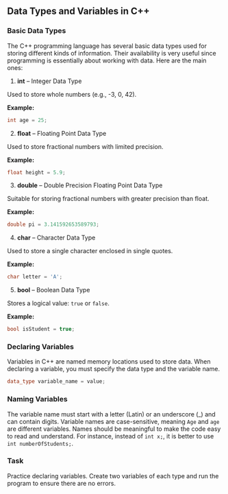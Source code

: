 ﻿## Data Types and Variables in C++
### Basic Data Types

The C++ programming language has several basic data types used for storing different kinds of information. Their availability is very useful since programming is essentially about working with data. Here are the main ones:

1. **int** – Integer Data Type

Used to store whole numbers (e.g., -3, 0, 42).

**Example:**
```cpp
int age = 25;
```

2. **float** – Floating Point Data Type

Used to store fractional numbers with limited precision.

**Example:**
```cpp
float height = 5.9;
```

3. **double** – Double Precision Floating Point Data Type

Suitable for storing fractional numbers with greater precision than float.

**Example:**
```cpp
double pi = 3.141592653589793;
```

4. **char** – Character Data Type

Used to store a single character enclosed in single quotes.

**Example:**
```cpp
char letter = 'A';
```

5. **bool** – Boolean Data Type

Stores a logical value: `true` or `false`.

**Example:**
```cpp
bool isStudent = true;
```

### Declaring Variables
Variables in C++ are named memory locations used to store data. When declaring a variable, you must specify the data type and the variable name.

```cpp
data_type variable_name = value;
```

### Naming Variables
The variable name must start with a letter (Latin) or an underscore (_) and can contain digits.
Variable names are case-sensitive, meaning `Age` and `age` are different variables.
Names should be meaningful to make the code easy to read and understand. For instance, instead of `int x;`, it is better to use `int numberOfStudents;`.

### Task
Practice declaring variables. Create two variables of each type and run the program to ensure there are no errors.